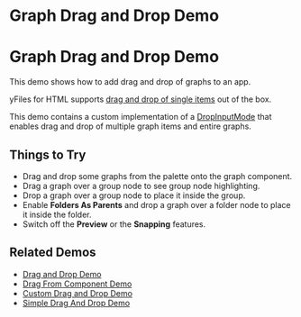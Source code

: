 <!--
 //////////////////////////////////////////////////////////////////////////////
 // @license
 // This file is part of yFiles for HTML 2.6.0.4.
 // Use is subject to license terms.
 //
 // Copyright (c) 2000-2024 by yWorks GmbH, Vor dem Kreuzberg 28,
 // 72070 Tuebingen, Germany. All rights reserved.
 //
 //////////////////////////////////////////////////////////////////////////////
-->
# Graph Drag and Drop Demo

# Graph Drag and Drop Demo

This demo shows how to add drag and drop of graphs to an app.

yFiles for HTML supports [drag and drop of single items](https://docs.yworks.com/yfileshtml/#/dguide/interaction-support#interaction-drag_drop) out of the box.

This demo contains a custom implementation of a [DropInputMode](https://docs.yworks.com/yfileshtml/#/api/DropInputMode) that enables drag and drop of multiple graph items and entire graphs.

## Things to Try

- Drag and drop some graphs from the palette onto the graph component.
- Drag a graph over a group node to see group node highlighting.
- Drop a graph over a group node to place it inside the group.
- Enable **Folders As Parents** and drop a graph over a folder node to place it inside the folder.
- Switch off the **Preview** or the **Snapping** features.

## Related Demos

- [Drag and Drop Demo](../../input/draganddrop/)
- [Drag From Component Demo](../../input/drag-from-component/)
- [Custom Drag and Drop Demo](../../input/custom-drag-and-drop/)
- [Simple Drag And Drop Demo](../../application-features/drag-and-drop/)
